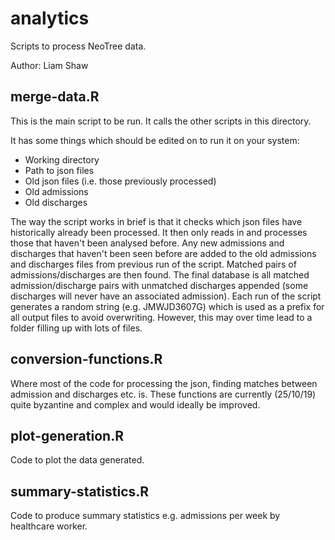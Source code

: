 # analytics

Scripts to process NeoTree data. 

Author: Liam Shaw

## merge-data.R

This is the main script to be run. It calls the other scripts in this directory.

It has some things which should be edited on to run it on your system:
* Working directory
* Path to json files
* Old json files (i.e. those previously processed)
* Old admissions
* Old discharges

The way the script works in brief is that it checks which json files have historically already been processed. It then only reads in and processes those that haven't been analysed before. Any new admissions and discharges that haven't been seen before are added to the old admissions and discharges files from previous run of the script. Matched pairs of admissions/discharges are then found. The final database is all matched admission/discharge pairs with unmatched discharges appended (some discharges will never have an associated admission). Each run of the script generates a random string (e.g. JMWJD3607G) which is used as a prefix for all output files to avoid overwriting. However, this may over time lead to a folder filling up with lots of files. 

## conversion-functions.R

Where most of the code for processing the json, finding matches between admission and discharges etc. is. These functions are currently (25/10/19) quite byzantine and complex and would ideally be improved. 

## plot-generation.R

Code to plot the data generated.

## summary-statistics.R

Code to produce summary statistics e.g. admissions per week by healthcare worker. 
